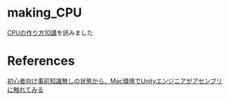 # making_CPU

[CPUの作り方10講](https://gihyo.jp/book/2019/978-4-297-10821-2)を読みました
  
# References

[初心者向け事前知識無しの状態から、Mac環境でUnityエンジニアがアセンブリに触れてみる](https://www.shibuya24.info/entry/first_assembly)

